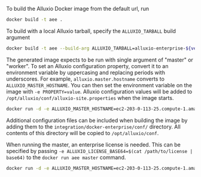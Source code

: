To build the Alluxio Docker image from the default url, run

```bash
docker build -t aee .
```

To build with a local Alluxio tarball, specify the `ALLUXIO_TARBALL` build argument

```bash
docker build -t aee --build-arg ALLUXIO_TARBALL=alluxio-enterprise-${version}.tar.gz .
```

The generated image expects to be run with single argument of "master" or "worker".
To set an Alluxio configuration property, convert it to an environment variable by uppercasing
and replacing periods with underscores. For example, `alluxio.master.hostname` converts to
`ALLUXIO_MASTER_HOSTNAME`. You can then set the environment variable on the image with
`-e PROPERTY=value`. Alluxio configuration values will be added to
`/opt/alluxio/conf/alluxio-site.properties` when the image starts.

```bash
docker run -d -e ALLUXIO_MASTER_HOSTNAME=ec2-203-0-113-25.compute-1.amazonaws.com aee [master|worker]
```

Additional configuration files can be included when building the image by adding them to the
`integration/docker-enterprise/conf/` directory. All contents of this directory will be
copied to `/opt/alluxio/conf`.

When running the master, an enterprise license is needed. This can be specified by passing
`-e ALLUXIO_LICENSE_BASE64=$(cat /path/to/license | base64)` to the `docker run aee master`
command.

```bash
docker run -d -e ALLUXIO_MASTER_HOSTNAME=ec2-203-0-113-25.compute-1.amazonaws.com -e ALLUXIO_LICENSE_BASE64=$(cat /path/to/license | base64) aee master
```
